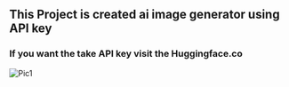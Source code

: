 <h2>This Project is created ai image generator using API key</h2>

<h3>If you want the take API key visit the Huggingface.co </h3>

![Pic1](https://github.com/CelepiYakup/JavaScript-Projects/assets/135622873/6cd16135-a954-49c3-a7cc-d5c2311d6abe)
